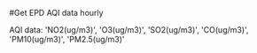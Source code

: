 #Get EPD AQI data hourly

AQI data: 'NO2(ug/m3)', 'O3(ug/m3)', 'SO2(ug/m3)', 'CO(ug/m3)', 'PM10(ug/m3)', 'PM2.5(ug/m3)'
